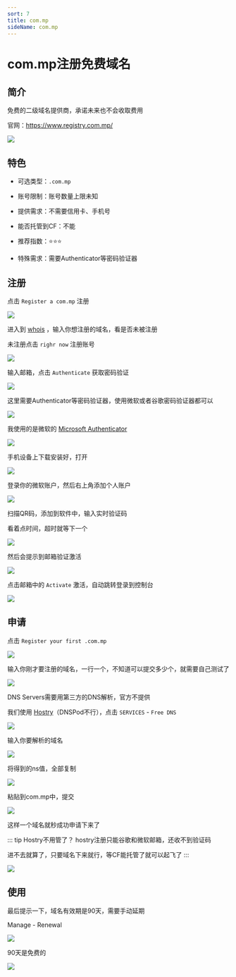 ```yaml
---
sort: 7
title: com.mp
sideName: com.mp
---
```


# com.mp注册免费域名





## 简介

免费的二级域名提供商，承诺未来也不会收取费用

官网：https://www.registry.com.mp/


![](/websiteRelated/base/domain/commp/commp-01.png)



## 特色

* 可选类型：`.com.mp`

* 账号限制：账号数量上限未知

* 提供需求：不需要信用卡、手机号

* 能否托管到CF：不能

* 推荐指数：⭐⭐⭐

* 特殊需求：需要Authenticator等密码验证器



## 注册

点击 `Register a com.mp` 注册

![](/websiteRelated/base/domain/commp/commp-02.png)

进入到 [whois](https://www.registry.com.mp/whois-lookup) ，输入你想注册的域名，看是否未被注册

未注册点击 `righr now` 注册账号

![](/websiteRelated/base/domain/commp/commp-03.png)


输入邮箱，点击 `Authenticate` 获取密码验证

![](/websiteRelated/base/domain/commp/commp-04.png)

这里需要Authenticator等密码验证器，使用微软或者谷歌密码验证器都可以

![](/websiteRelated/base/domain/commp/commp-05.png)

我使用的是微软的 [Microsoft Authenticator](https://www.microsoft.com/zh-cn/security/mobile-authenticator-app)

![](/websiteRelated/base/domain/commp/commp-06.png)

手机设备上下载安装好，打开

![](/websiteRelated/base/domain/commp/commp-07.png)

登录你的微软账户，然后右上角添加个人账户

![](/websiteRelated/base/domain/commp/commp-08.png)


扫描QR码，添加到软件中，输入实时验证码

看着点时间，超时就等下一个

![](/websiteRelated/base/domain/commp/commp-09.png)


然后会提示到邮箱验证激活

![](/websiteRelated/base/domain/commp/commp-10.png)

点击邮箱中的 `Activate` 激活，自动跳转登录到控制台

![](/websiteRelated/base/domain/commp/commp-11.png)


## 申请

点击 `Register your first .com.mp`

![](/websiteRelated/base/domain/commp/commp-12.png)

输入你刚才要注册的域名，一行一个，不知道可以提交多少个，就需要自己测试了

![](/websiteRelated/base/domain/commp/commp-13.png)

DNS Servers需要用第三方的DNS解析，官方不提供

我们使用 [Hostry](https://hostry.com/)（DNSPod不行），点击 `SERVICES` - `Free DNS`

![](/websiteRelated/base/domain/commp/commp-14.png)

输入你要解析的域名

![](/websiteRelated/base/domain/commp/commp-15.png)

将得到的ns值，全部复制

![](/websiteRelated/base/domain/commp/commp-16.png)

粘贴到com.mp中，提交

![](/websiteRelated/base/domain/commp/commp-17.png)


这样一个域名就秒成功申请下来了

::: tip Hostry不用管了？
hostry注册只能谷歌和微软邮箱，还收不到验证码

进不去就算了，只要域名下来就行，等CF能托管了就可以起飞了
:::

![](/websiteRelated/base/domain/commp/commp-18.png)


## 使用

最后提示一下，域名有效期是90天，需要手动延期

Manage - Renewal

![](/websiteRelated/base/domain/commp/commp-19.png)

90天是免费的

![](/websiteRelated/base/domain/commp/commp-20.png)




